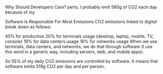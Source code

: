 Why Should Developers Care?
perts. I probably emit 580g of CO2 each day because of my 

Software Is Responsible For Most Emissions
CO2 emissions linked to digital break down as follows:

45% for production
20% for terminals usage (desktop, laptop, mobile, TV, console)
19% for data centers usage
16% for networks usage
When we use terminals, data centers, and networks, we do that through software (I use this word in a generic way, including servers, web, and mobile apps).

So 55% of my daily CO2 emissions are controlled by software. It means that software emits 319g CO2 per day and per person.
